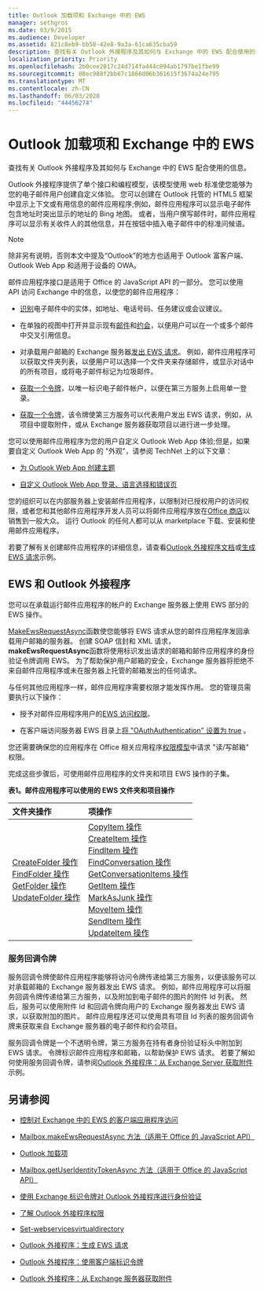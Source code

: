 ```yaml
---
title: Outlook 加载项和 Exchange 中的 EWS
manager: sethgros
ms.date: 03/9/2015
ms.audience: Developer
ms.assetid: 821c8eb9-bb58-42e8-9a3a-61ca635cba59
description: 查找有关 Outlook 外接程序及其如何与 Exchange 中的 EWS 配合使用的信息。
localization_priority: Priority
ms.openlocfilehash: 2b0cee2017c24d714fa444c094ab1797be1fbe99
ms.sourcegitcommit: 88ec988f2bb67c1866d06b361615f3674a24e795
ms.translationtype: MT
ms.contentlocale: zh-CN
ms.lasthandoff: 06/03/2020
ms.locfileid: "44456274"
---
```

# <a name="outlook-add-ins-and-ews-in-exchange"></a>Outlook 加载项和 Exchange 中的 EWS

查找有关 Outlook 外接程序及其如何与 Exchange 中的 EWS 配合使用的信息。

Outlook 外接程序提供了单个接口和编程模型，该模型使用 web 标准使您能够为您的电子邮件用户创建自定义体验。 您可以创建在 Outlook 托管的 HTML5 框架中显示上下文或有用信息的邮件应用程序;例如，邮件应用程序可以显示电子邮件包含地址时突出显示的地址的 Bing 地图。 或者，当用户撰写邮件时，邮件应用程序可以显示有关收件人的其他信息，并在按钮中插入电子邮件中的标准问候语。

> [!NOTE]
> 除非另有说明，否则本文中提及“Outlook”的地方也适用于 Outlook 富客户端、Outlook Web App 和适用于设备的 OWA。

邮件应用程序接口是适用于 Office 的 JavaScript API 的一部分。 您可以使用 API 访问 Exchange 中的信息，以使您的邮件应用程序：

- [识别](https://msdn.microsoft.com/library/a6b0904b-afe9-4882-9136-3d8cfd57fcf8%28Office.15%29.aspx)电子邮件中的实体，如地址、电话号码、任务建议或会议建议。

- 在单独的视图中打开并显示现有[邮件](https://msdn.microsoft.com/library/d0bca550-70c3-457c-85f8-e19b39e3b892%28Office.15%29.aspx)和[约会](https://msdn.microsoft.com/library/6cfbc29d-8581-474e-9a8b-510471e4bf8b%28Office.15%29.aspx)，以便用户可以在一个或多个邮件中交叉引用信息。

- 对承载用户邮箱的 Exchange 服务器[发出 EWS 请求](https://msdn.microsoft.com/library/2ec380e0-4a67-4146-92a6-6a39f65dc6f2%28Office.15%29.aspx)。 例如，邮件应用程序可以获取文件夹列表，以便用户可以选择一个文件夹来存储邮件，或显示对话中的所有项目，或将电子邮件标记为垃圾邮件。

- [获取一个令牌](https://msdn.microsoft.com/library/c658518b-6867-41a0-99cf-810303e4c539%28Office.15%29.aspx)，以唯一标识电子邮件帐户，以便在第三方服务上启用单一登录。

- [获取一个令牌](https://msdn.microsoft.com/library/c658518b-6867-41a0-99cf-810303e4c539%28Office.15%29.aspx)，该令牌使第三方服务可以代表用户发出 EWS 请求，例如，从项目中提取附件，或从 Exchange 服务器获取项目以进行进一步处理。

您可以使用邮件应用程序为您的用户自定义 Outlook Web App 体验;但是，如果要自定义 Outlook Web App 的 "外观"，请参阅 TechNet 上的以下文章：

- [为 Outlook Web App 创建主题](https://technet.microsoft.com/library/bb201700%28v=exchg.150%29.aspx)

- [自定义 Outlook Web App 登录、语言选择和错误页](https://technet.microsoft.com/library/ee633483%28v=exchg.150%29.aspx)

您的组织可以在内部服务器上安装邮件应用程序，以限制对已授权用户的访问权限，或者您和其他邮件应用程序开发人员可以将邮件应用程序放在[Office 商店](https://office.microsoft.com/store/)以销售到一般大众。 运行 Outlook 的任何人都可以从 marketplace 下载、安装和使用邮件应用程序。

若要了解有关创建邮件应用程序的详细信息，请查看[Outlook 外接程序文档](/outlook/add-ins)或[生成 EWS 请求](https://code.msdn.microsoft.com/exchange/Mail-apps-for-Outlook-Make-770b2528)示例。

## <a name="ews-and-outlook-add-ins"></a>EWS 和 Outlook 外接程序

您可以在承载运行邮件应用程序的帐户的 Exchange 服务器上使用 EWS 部分的 EWS 操作。

[MakeEwsRequestAsync](https://msdn.microsoft.com/library/2ec380e0-4a67-4146-92a6-6a39f65dc6f2%28Office.15%29.aspx)函数使您能够将 EWS 请求从您的邮件应用程序发回承载用户邮箱的服务器。 创建 SOAP 信封和 XML 请求， **makeEwsRequestAsync**函数将使用标识发出请求的邮箱和邮件应用程序的身份验证令牌调用 EWS。 为了帮助保护用户邮箱的安全，Exchange 服务器将拒绝不来自邮件应用程序或未在服务器上托管的邮箱发出的任何请求。

与任何其他应用程序一样，邮件应用程序需要权限才能发挥作用。 您的管理员需要执行以下操作：

- 授予对邮件应用程序用户的[EWS 访问权限](controlling-client-application-access-to-ews-in-exchange.md)。

- 在客户端访问服务器 EWS 目录上[将 "OAuthAuthentication" 设置为 true](https://technet.microsoft.com/library/aa997233%28v=exchg.150%29.aspx) 。

您还需要确保您的应用程序在 Office 相关应用程序[权限模型](how-to-set-folder-permissions-for-another-user-by-using-ews-in-exchange.md)中请求 "读/写邮箱" 权限。

完成这些步骤后，可使用邮件应用程序的文件夹和项目 EWS 操作的子集。

**表1。邮件应用程序可以使用的 EWS 文件夹和项目操作**

|**文件夹操作**|**项操作**|
|:-----|:-----|
|[CreateFolder 操作](https://msdn.microsoft.com/library/6f6c334c-b190-4e55-8f0a-38f2a018d1b3%28Office.15%29.aspx) <br/> [FindFolder 操作](https://msdn.microsoft.com/library/7a9855aa-06cc-45ba-ad2a-645c15b7d031%28Office.15%29.aspx) <br/> [GetFolder 操作](https://msdn.microsoft.com/library/355bcf93-dc71-4493-b177-622afac5fdb9%28Office.15%29.aspx) <br/> [UpdateFolder 操作](https://msdn.microsoft.com/library/3494c996-b834-4813-b1ca-d99642d8b4e7%28Office.15%29.aspx) <br/> |[CopyItem 操作](https://msdn.microsoft.com/library/bcc68f9e-d511-4c29-bba6-ed535524624a%28Office.15%29.aspx) <br/> [CreateItem 操作](https://msdn.microsoft.com/library/78a52120-f1d0-4ed7-8748-436e554f75b6%28Office.15%29.aspx) <br/> [FindItem 操作](https://msdn.microsoft.com/library/ebad6aae-16e7-44de-ae63-a95b24539729%28Office.15%29.aspx) <br/> [FindConversation 操作](https://msdn.microsoft.com/library/2384908a-c203-45b6-98aa-efd6a4c23aac%28Office.15%29.aspx) <br/> [GetConversationItems 操作](https://msdn.microsoft.com/library/8ae00a99-b37b-4194-829c-fe300db6ab99%28Office.15%29.aspx) <br/> [GetItem 操作](https://msdn.microsoft.com/library/e3590b8b-c2a7-4dad-a014-6360197b68e4%28Office.15%29.aspx) <br/> [MarkAsJunk 操作](https://msdn.microsoft.com/library/1f71f04d-56a9-4fee-a4e7-d1034438329e%28Office.15%29.aspx) <br/> [MoveItem 操作](https://msdn.microsoft.com/library/dcf40fa7-7796-4a5c-bf5b-7a509a18d208%28Office.15%29.aspx) <br/> [SendItem 操作](https://msdn.microsoft.com/library/337b89ef-e1b7-45ed-92f3-8abe4200e4c7%28Office.15%29.aspx) <br/> [UpdateItem 操作](https://msdn.microsoft.com/library/5d027523-e0bc-4da2-b60b-0cb9fc1fdfe4%28Office.15%29.aspx) <br/> |

### <a name="service-callback-tokens"></a>服务回调令牌

服务回调令牌使邮件应用程序能够将访问令牌传递给第三方服务，以便该服务可以对承载邮箱的 Exchange 服务器发出 EWS 请求。 例如，邮件应用程序可以将服务回调令牌传递给第三方服务，以及附加到电子邮件的图片的附件 Id 列表。 然后，服务可以使用附件 Id 和回调令牌向用户的 Exchange 服务器发出 EWS 请求，以获取附加的图片。 邮件应用程序还可以使用具有项目 Id 列表的服务回调令牌来获取来自 Exchange 服务器的电子邮件和约会项目。

服务回调令牌是一个不透明令牌，第三方服务在持有者身份验证标头中附加到 EWS 请求。 令牌标识邮件应用程序和邮箱，以帮助保护 EWS 请求。 若要了解如何使用服务回调令牌，请参阅[Outlook 外接程序：从 Exchange Server 获取附件](https://code.msdn.microsoft.com/exchange/Mail-apps-for-Office-Get-38babdc9)示例。

## <a name="see-also"></a>另请参阅


- [控制对 Exchange 中的 EWS 的客户端应用程序访问](controlling-client-application-access-to-ews-in-exchange.md)

- [Mailbox.makeEwsRequestAsync 方法（适用于 Office 的 JavaScript API）](https://msdn.microsoft.com/library/2ec380e0-4a67-4146-92a6-6a39f65dc6f2%28Office.15%29.aspx)

- [Outlook 加载项](https://docs.microsoft.com/outlook/add-ins)

- [Mailbox.getUserIdentityTokenAsync 方法（适用于 Office 的 JavaScript API）](https://msdn.microsoft.com/library/c658518b-6867-41a0-99cf-810303e4c539%28Office.15%29.aspx)

- [使用 Exchange 标识令牌对 Outlook 外接程序进行身份验证](https://msdn.microsoft.com/library/c0520a1e-d9ba-495a-a99f-6816d7d2a23e%28Office.15%29.aspx)

- [了解 Outlook 外接程序权限](https://docs.microsoft.com/outlook/add-ins/understanding-outlook-add-in-permissions)

- [Set-webservicesvirtualdirectory](https://technet.microsoft.com/library/aa997233%28v=exchg.150%29.aspx)

- [Outlook 外接程序：生成 EWS 请求](https://code.msdn.microsoft.com/office/Mail-apps-for-Outlook-Make-770b2528)

- [Outlook 外接程序：使用客户端标识令牌](https://code.msdn.microsoft.com/Mail-apps-for-Outlook-Use-b20a66b6)

- [Outlook 外接程序：从 Exchange 服务器获取附件](https://code.msdn.microsoft.com/office/Mail-apps-for-Office-Get-38babdc9)
